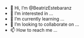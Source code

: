 - 👋 Hi, I’m @BeatrizEstebaranz
- 👀 I’m interested in ...
- 🌱 I’m currently learning ...
- 💞️ I’m looking to collaborate on ...
- 📫 How to reach me ...

<!---
BeatrizEstebaranz/BeatrizEstebaranz is a ✨ special ✨ repository because its `README.md` (this file) appears on your GitHub profile.
You can click the Preview link to take a look at your changes.
--->
